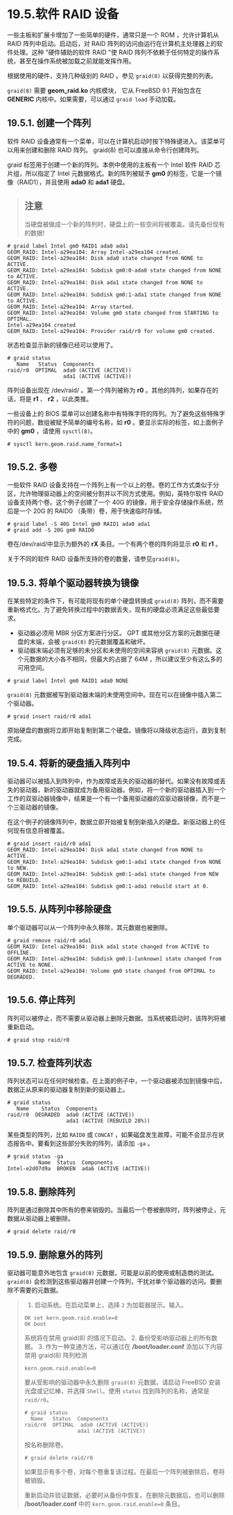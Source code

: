 # 19.5.软件 RAID 设备

一些主板和扩展卡增加了一些简单的硬件，通常只是一个 ROM ，允许计算机从 RAID 阵列中启动。启动后，对 RAID 阵列的访问由运行在计算机主处理器上的软件处理。这种 "硬件辅助的软件 RAID "使 RAID 阵列不依赖于任何特定的操作系统，甚至在操作系统被加载之前就能发挥作用。

根据使用的硬件，支持几种级别的 RAID 。参见 `graid(8)` 以获得完整的列表。

`graid(8)` 需要 **geom_raid.ko** 内核模块， 它从 FreeBSD 9.1 开始包含在 **GENERIC** 内核中。如果需要，可以通过 `graid load` 手动加载。

## 19.5.1. 创建一个阵列

软件 RAID 设备通常有一个菜单，可以在计算机启动时按下特殊键进入。该菜单可以用来创建和删除 RAID 阵列。 graid(8) 也可以直接从命令行创建阵列。

graid 标签用于创建一个新的阵列。本例中使用的主板有一个 Intel 软件 RAID 芯片组，所以指定了 Intel 元数据格式。新的阵列被赋予 **gm0** 的标签，它是一个镜像（RAID1），并且使用 **ada0** 和 **ada1** 硬盘。

> ## 注意
>
> 当硬盘被做成一个新的阵列时，硬盘上的一些空间将被覆盖。请先备份现有的数据!

```
# graid label Intel gm0 RAID1 ada0 ada1
GEOM_RAID: Intel-a29ea104: Array Intel-a29ea104 created.
GEOM_RAID: Intel-a29ea104: Disk ada0 state changed from NONE to ACTIVE.
GEOM_RAID: Intel-a29ea104: Subdisk gm0:0-ada0 state changed from NONE to ACTIVE.
GEOM_RAID: Intel-a29ea104: Disk ada1 state changed from NONE to ACTIVE.
GEOM_RAID: Intel-a29ea104: Subdisk gm0:1-ada1 state changed from NONE to ACTIVE.
GEOM_RAID: Intel-a29ea104: Array started.
GEOM_RAID: Intel-a29ea104: Volume gm0 state changed from STARTING to OPTIMAL.
Intel-a29ea104 created
GEOM_RAID: Intel-a29ea104: Provider raid/r0 for volume gm0 created.
```

状态检查显示新的镜像已经可以使用了。

```
# graid status
   Name   Status  Components
raid/r0  OPTIMAL  ada0 (ACTIVE (ACTIVE))
                  ada1 (ACTIVE (ACTIVE))
```

阵列设备出现在 /dev/raid/ 。第一个阵列被称为 **r0** 。其他的阵列，如果存在的话，将是 **r1** 、 **r2** ，以此类推。

一些设备上的 BIOS 菜单可以创建名称中有特殊字符的阵列。为了避免这些特殊字符的问题，数组被赋予简单的编号名称，如 **r0** 。要显示实际的标签，如上面例子中的 **gm0** ，请使用 `sysctl(8)`。

```
# sysctl kern.geom.raid.name_format=1
```

## 19.5.2. 多卷

一些软件 RAID 设备支持在一个阵列上有一个以上的卷。卷的工作方式类似于分区，允许物理驱动器上的空间被分割并以不同方式使用。例如，英特尔软件 RAID 设备支持两个卷。这个例子创建了一个 40G 的镜像，用于安全存储操作系统，然后是一个 20G 的 RAID0 （条带）卷，用于快速临时存储。

```
# graid label -S 40G Intel gm0 RAID1 ada0 ada1
# graid add -S 20G gm0 RAID0
```

卷在/dev/raid/中显示为额外的 **rX** 条目。一个有两个卷的阵列将显示 **r0** 和 **r1** 。

关于不同的软件 RAID 设备所支持的卷的数量，请参见`graid(8)`。

## 19.5.3. 将单个驱动器转换为镜像

在某些特定的条件下，有可能将现有的单个硬盘转换成 `graid(8)` 阵列，而不需要重新格式化。为了避免转换过程中的数据丢失，现有的硬盘必须满足这些最低要求。

* 驱动器必须用 MBR 分区方案进行分区。 GPT 或其他分区方案的元数据在硬盘的末端，会被 `graid(8)` 的元数据覆盖和破坏。
* 驱动器末端必须有足够的未分区和未使用的空间来容纳 `graid(8)` 元数据。这个元数据的大小各不相同，但最大的占据了 64M ，所以建议至少有这么多的可用空间。

```
# graid label Intel gm0 RAID1 ada0 NONE
```

`graid(8)` 元数据被写到驱动器末端的未使用空间中。现在可以在镜像中插入第二个驱动器。

```
# graid insert raid/r0 ada1
```

原始硬盘的数据将立即开始复制到第二个硬盘。镜像将以降级状态运行，直到复制完成。

## 19.5.4. 将新的硬盘插入阵列中

驱动器可以被插入到阵列中，作为故障或丢失的驱动器的替代。如果没有故障或丢失的驱动器，新的驱动器就成为备用驱动器。例如，将一个新的驱动器插入到一个工作的双驱动器镜像中，结果是一个有一个备用驱动器的双驱动器镜像，而不是一个三驱动器的镜像。

在这个例子的镜像阵列中，数据立即开始被复制到新插入的硬盘。新驱动器上的任何现有信息将被覆盖。

```
# graid insert raid/r0 ada1
GEOM_RAID: Intel-a29ea104: Disk ada1 state changed from NONE to ACTIVE.
GEOM_RAID: Intel-a29ea104: Subdisk gm0:1-ada1 state changed from NONE to NEW.
GEOM_RAID: Intel-a29ea104: Subdisk gm0:1-ada1 state changed from NEW to REBUILD.
GEOM_RAID: Intel-a29ea104: Subdisk gm0:1-ada1 rebuild start at 0.
```

## 19.5.5. 从阵列中移除硬盘

单个驱动器可以从一个阵列中永久移除，其元数据也被删除。

```
# graid remove raid/r0 ada1
GEOM_RAID: Intel-a29ea104: Disk ada1 state changed from ACTIVE to OFFLINE.
GEOM_RAID: Intel-a29ea104: Subdisk gm0:1-[unknown] state changed from ACTIVE to NONE.
GEOM_RAID: Intel-a29ea104: Volume gm0 state changed from OPTIMAL to DEGRADED.
```

## 19.5.6. 停止阵列

阵列可以被停止，而不需要从驱动器上删除元数据。当系统被启动时，该阵列将被重新启动。

```
# graid stop raid/r0
```

## 19.5.7. 检查阵列状态

阵列状态可以在任何时候检查。在上面的例子中，一个驱动器被添加到镜像中后，数据正从原来的驱动器复制到新的驱动器上。

```
# graid status
   Name    Status  Components
raid/r0  DEGRADED  ada0 (ACTIVE (ACTIVE))
                   ada1 (ACTIVE (REBUILD 28%))
```

某些类型的阵列，比如 `RAID0` 或 `CONCAT` ，如果磁盘发生故障，可能不会显示在状态报告中。要看到这些部分失败的阵列，请添加 `-ga` 。

```
# graid status -ga
          Name  Status  Components
Intel-e2d07d9a  BROKEN  ada6 (ACTIVE (ACTIVE))
```

## 19.5.8. 删除阵列

阵列是通过删除其中所有的卷来销毁的。当最后一个卷被删除时，阵列被停止，元数据从驱动器上被删除。

```
# graid delete raid/r0
```

## 19.5.9. 删除意外的阵列

驱动器可能意外地包含 `graid(8)` 元数据，可能是以前的使用或制造商的测试。 `graid(8)` 会检测到这些驱动器并创建一个阵列，干扰对单个驱动器的访问。要删除不需要的元数据。

> 1. 启动系统。在启动菜单上，选择 `2` 为加载器提示。输入。
>
> ```
> OK set kern.geom.raid.enable=0
> OK boot
> ```
>
> 系统将在禁用 graid(8) 的情况下启动。 2. 备份受影响驱动器上的所有数据。 3. 作为一种变通方法，可以通过在 **/boot/loader.conf** 添加以下内容禁用 graid(8) 阵列检测
>
> ```
> kern.geom.raid.enable=0
> ```
>
> 要从受影响的驱动器中永久删除 `graid(8)` 元数据，请启动 FreeBSD 安装光盘或记忆棒，并选择 `Shell`。使用 `status` 找到阵列的名称，通常是 `raid/r0`。
>
> ```
> # graid status
>   Name   Status  Components
> raid/r0  OPTIMAL  ada0 (ACTIVE (ACTIVE))
>                  ada1 (ACTIVE (ACTIVE))
> ```
>
> 按名称删除卷。
>
> ```
> # graid delete raid/r0
> ```
>
> 如果显示有多个卷，对每个卷重复该过程。在最后一个阵列被删除后，卷将被销毁。
>
> 重新启动并验证数据，必要时从备份中恢复。在删除元数据后，也可以删除 **/boot/loader.conf** 中的 `kern.geom.raid.enable=0` 条目。

